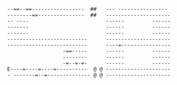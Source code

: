 

      --==--==-----------------  ##   --- ----------------
      --------==---------------  ##   ---------------------
      -- ----                         ------         ------
      -------                         ------         ------
      -------                         ------         ------
      --------------------------      ---------------------
      --------------------------      ----=----------------
                        -==-----      ------         ------
                        --------      ------         ------
                        -=--=-=-      ------         ------
      E----=----=----=----------  @ @ ---------------------
      - -------=--=-------------- @ @ ---------------------

